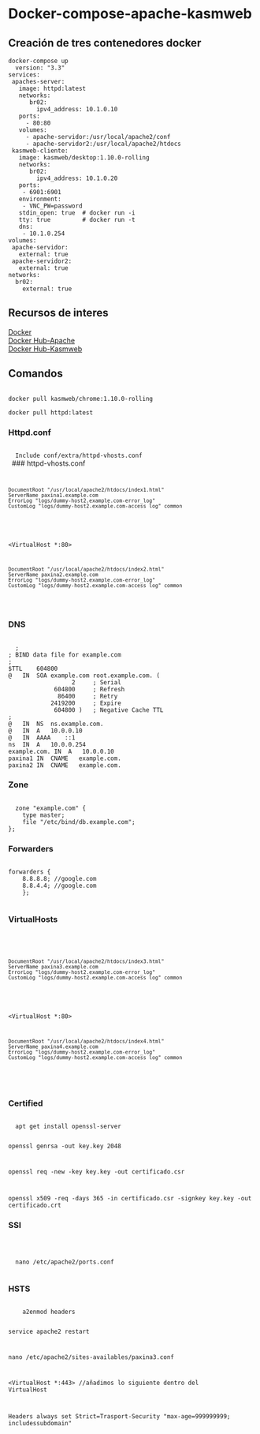 # Docker-compose-apache-kasmweb

## Creación de tres contenedores docker

```
docker-compose up
  version: "3.3"  
services:  
 apaches-server:  
   image: httpd:latest  
   networks:  
      br02:  
        ipv4_address: 10.1.0.10  
   ports:  
     - 80:80  
   volumes:  
     - apache-servidor:/usr/local/apache2/conf  
     - apache-servidor2:/usr/local/apache2/htdocs  
 kasmweb-cliente:  
   image: kasmweb/desktop:1.10.0-rolling  
   networks:  
      br02:  
        ipv4_address: 10.1.0.20  
   ports:  
    - 6901:6901  
   environment:  
    - VNC_PW=password   
   stdin_open: true  # docker run -i  
   tty: true         # docker run -t  
   dns:   
    - 10.1.0.254  
volumes:  
 apache-servidor:  
   external: true  
 apache-servidor2:  
   external: true     
networks:  
  br02:     
    external: true  
```
## Recursos de interes
[Docker](https://www.docker.com/)  
[Docker Hub-Apache](https://hub.docker.com/_/httpd)  
[Docker Hub-Kasmweb](https://hub.docker.com/r/kasmweb/desktop/tags)
## Comandos
<code>
docker pull kasmweb/chrome:1.10.0-rolling
</code>
<code>
docker pull httpd:latest
</code>

### Httpd.conf 
<code>
  Include conf/extra/httpd-vhosts.conf 
 </code>
 ### httpd-vhosts.conf
 <code>
  <VirtualHost *:80>
    
    DocumentRoot "/usr/local/apache2/htdocs/index1.html"
    ServerName paxina1.example.com
    ErrorLog "logs/dummy-host2.example.com-error_log"
    CustomLog "logs/dummy-host2.example.com-access_log" common
</VirtualHost>

<VirtualHost *:80>
    
    DocumentRoot "/usr/local/apache2/htdocs/index2.html"
    ServerName paxina2.example.com
    ErrorLog "logs/dummy-host2.example.com-error_log"
    CustomLog "logs/dummy-host2.example.com-access_log" common
</VirtualHost>
</code>

### DNS
<code>
  ;
; BIND data file for example.com
;
$TTL	604800
@	IN	SOA	example.com root.example.com. (
			      2		; Serial
			 604800		; Refresh
			  86400		; Retry
			2419200		; Expire
			 604800 )	; Negative Cache TTL
;
@	IN	NS	ns.example.com.
@	IN	A	10.0.0.10
@	IN	AAAA	::1
ns  IN  A   10.0.0.254
example.com. IN  A   10.0.0.10
paxina1 IN  CNAME   example.com.
paxina2 IN  CNAME   example.com.
</code>

### Zone
<code>
  zone "example.com" {
    type master;
    file "/etc/bind/db.example.com";
};
</code>

### Forwarders
<code>
forwarders {
	8.8.8.8; //google.com
	8.8.4.4; //google.com
	};
 </code>
 
 ### VirtualHosts
 <code>
  <VirtualHost *:80>
    
    DocumentRoot "/usr/local/apache2/htdocs/index3.html"
    ServerName paxina3.example.com
    ErrorLog "logs/dummy-host2.example.com-error_log"
    CustomLog "logs/dummy-host2.example.com-access_log" common
</VirtualHost>

<VirtualHost *:80>
    
    DocumentRoot "/usr/local/apache2/htdocs/index4.html"
    ServerName paxina4.example.com
    ErrorLog "logs/dummy-host2.example.com-error_log"
    CustomLog "logs/dummy-host2.example.com-access_log" common
</VirtualHost>
  </code>
  
### Certified
<code>
  apt get install openssl-server

openssl genrsa -out key.key 2048

openssl req -new -key key.key -out certificado.csr
  
  openssl x509 -req -days 365 -in certificado.csr -signkey key.key -out certificado.crt
</code>

### SSl
<code>
  <VirtualHost *:443>
    </code>
<code>
  nano /etc/apache2/ports.conf
  </code>

### HSTS
  <code>
    a2enmod headers

service apache2 restart

nano /etc/apache2/sites-availables/paxina3.conf

<VirtualHost *:443>
//añadimos lo siguiente dentro del VirtualHost

Headers always set Strict=Trasport-Security "max-age=999999999; includessubdomain"
</VirtualHost>
  </code>

  
